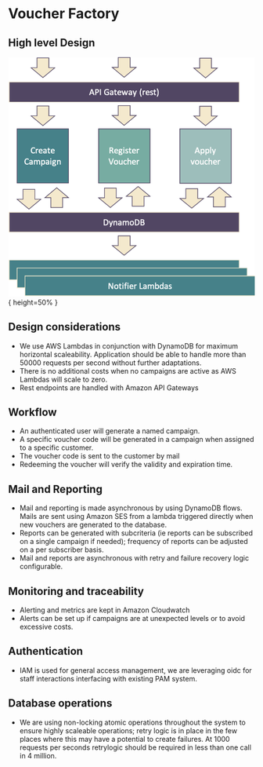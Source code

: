 # Voucher Factory

## High level Design

 ![Design](design.png "System Design"){ height=50% }

## Design considerations

- We use AWS Lambdas in conjunction with DynamoDB for maximum horizontal scaleability.
Application should be able to handle more than 50000 requests per second without further adaptations.
- There is no additional costs when no campaigns are active as AWS Lambdas will scale to zero.
- Rest endpoints are handled with Amazon API Gateways

## Workflow
- An authenticated user will generate a named campaign.
- A specific voucher code will be generated in a campaign when assigned to a specific customer.
- The voucher code is sent to the customer by mail
- Redeeming the voucher will verify the validity and expiration time.

## Mail and Reporting
- Mail and reporting is made asynchronous by using DynamoDB flows. Mails are sent using Amazon SES from a lambda triggered directly when new vouchers are generated to the database.
- Reports can be generated with subcriteria (ie reports can be subscribed on a single campaign if needed); frequency of reports can be adjusted on a per subscriber basis.
- Mail and reports are asynchronous with retry and failure recovery logic configurable.

## Monitoring and traceability
- Alerting and metrics are kept in Amazon Cloudwatch
- Alerts can be set up if campaigns are at unexpected levels or to avoid excessive costs.

## Authentication
- IAM is used for general access management, we are leveraging oidc for staff interactions interfacing with existing PAM system.

## Database operations
- We are using non-locking atomic operations throughout the system to ensure highly scaleable operations; retry logic is in place in the few places where this may have a potential to create failures. At 1000 requests per seconds retrylogic should be required in less than one call in 4 million.
